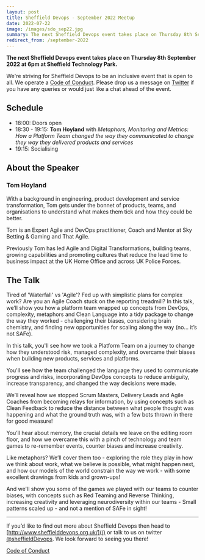 ```yaml
---
layout: post
title: Sheffield Devops - September 2022 Meetup
date: 2022-07-22
image: /images/sdo_sep22.jpg
summary: The next Sheffield Devops event takes place on Thursday 8th September 2022 at 6pm at Sheffield Technology Park. Tom Hoyland will be talking about Metaphors, Monitoring and Metrics.
redirect_from: /september-2022
---
```


**The next Sheffield Devops event takes place on Thursday 8th September 2022 at 6pm at Sheffield Technology Park.**

We're striving for Sheffield Devops to be an inclusive event that is open to all. We operate a [Code of Conduct](http://www.sheffielddevops.org.uk/post/166824850299/code-of-conduct). Please drop us a message on [Twitter](https://twitter.com/sheffieldDevops) if you have any queries or would just like a chat ahead of the event.

## Schedule

- 18:00: Doors open
- 18:30 - 19:15: **Tom Hoyland** with *Metaphors, Monitoring and Metrics: How a Platform Team changed the way they communicated to change they way they delivered products and services*
- 19:15: Socialising

## About the Speaker

### Tom Hoyland

With a background in engineering, product development and service transformation, Tom gets under the bonnet of products, teams, and organisations to understand what makes them tick and how they could be better.

Tom is an Expert Agile and DevOps practitioner, Coach and Mentor at Sky Betting & Gaming and That Agile.

Previously Tom has led Agile and Digital Transformations, building teams, growing capabilities and promoting cultures that reduce the lead time to business impact at the UK Home Office and across UK Police Forces.

## The Talk

Tired of 'Waterfall' vs 'Agile'? Fed up with simplistic plans for complex work? Are you an Agile Coach stuck on the reporting treadmill? In this talk, we’ll show you how a platform team wrapped up concepts from DevOps, complexity, metaphors and Clean Language into a tidy package to change the way they worked - challenging their biases, considering brain chemistry, and finding new opportunities for scaling along the way (no… it’s not SAFe).


In this talk, you'll see how we took a Platform Team on a journey to change how they understood risk, managed complexity, and overcame their biases when building new products, services and platforms.

You'll see how the team challenged the language they used to communicate progress and risks, incorporating DevOps concepts to reduce ambiguity, increase transparency, and changed the way decisions were made.

We’ll reveal how we stopped Scrum Masters, Delivery Leads and Agile Coaches from becoming relays for information, by using concepts such as Clean Feedback to reduce the distance between what people thought was happening and what the ground truth was, with a few bots thrown in there for good measure!

You’ll hear about memory, the crucial details we leave on the editing room floor, and how we overcame this with a pinch of technology and team games to re-remember events, counter biases and increase creativity.

Like metaphors? We’ll cover them too - exploring the role they play in how we think about work, what we believe is possible, what might happen next, and how our models of the world constrain the way we work - with some excellent drawings from kids and grown-ups!

And we'll show you some of the games we played with our teams to counter biases, with concepts such as Red Teaming and Reverse Thinking, increasing creativity and leveraging neurodiversity within our teams - Small patterns scaled up - and not a mention of SAFe in sight!

---

If you’d like to find out more about Sheffield Devops then head to [http://www.sheffielddevops.org.uk/](/) or talk to us on twitter [@sheffieldDevops](https://twitter.com/sheffieldDevops). We look forward to seeing you there!

[Code of Conduct](/code-of-conduct)
